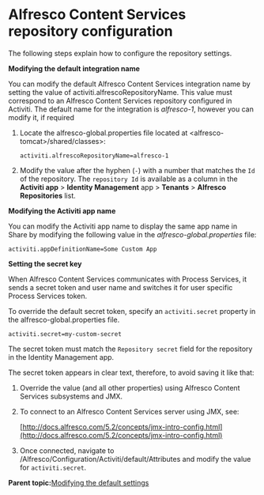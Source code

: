 # Alfresco Content Services repository configuration

The following steps explain how to configure the repository settings.

**Modifying the default integration name**

You can modify the default Alfresco Content Services integration name by setting the value of activiti.alfrescoRepositoryName. This value must correspond to an Alfresco Content Services repository configured in Activiti. The default name for the integration is *alfresco-1*, however you can modify it, if required

1.  Locate the alfresco-global.properties file located at <alfresco-tomcat\>/shared/classes\>:

    ```
    activiti.alfrescoRepositoryName=alfresco-1
    ```

2.  Modify the value after the hyphen \(`-`\) with a number that matches the `Id` of the repository. The `repository Id` is available as a column in the **Activiti app** \> **Identity Management** app \> **Tenants** \> **Alfresco Repositories** list.

**Modifying the Activiti app name**

You can modify the Activiti app name to display the same app name in Share by modifying the following value in the *alfresco-global.properties* file:

```
activiti.appDefinitionName=Some Custom App
```

**Setting the secret key**

When Alfresco Content Services communicates with Process Services, it sends a secret token and user name and switches it for user specific Process Services token.

To override the default secret token, specify an `activiti.secret` property in the alfresco-global.properties file.

```
activiti.secret=my-custom-secret
```

The secret token must match the `Repository secret` field for the repository in the Identity Management app.

The secret token appears in clear text, therefore, to avoid saving it like that:

1.  Override the value \(and all other properties\) using Alfresco Content Services subsystems and JMX.
2.  To connect to an Alfresco Content Services server using JMX, see:

    [http://docs.alfresco.com/5.2/concepts/jmx-intro-config.html](http://docs.alfresco.com/5.2/concepts/jmx-intro-config.html)

3.  Once connected, navigate to /Alfresco/Configuration/Activiti/default/Attributes and modify the value for `activiti.secret`.

**Parent topic:**[Modifying the default settings](../topics/modifying_the_default_settings.md)

